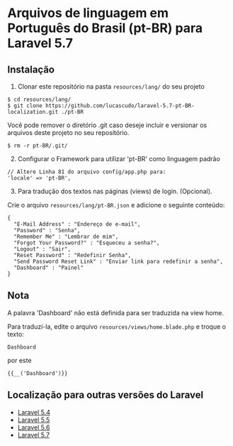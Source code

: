 # Arquivos de linguagem em Português do Brasil (pt-BR) para Laravel 5.7

## Instalação
1. Clonar este repositório na pasta `resources/lang/` do seu projeto
  ```shell
  $ cd resources/lang/
  $ git clone https://github.com/lucascudo/laravel-5.7-pt-BR-localization.git ./pt-BR
  ```
   Você pode remover o diretório .git caso deseje incluir e versionar os arquivos deste projeto no seu repositório.

  ```shell
  $ rm -r pt-BR/.git/
  ```
2. Configurar o Framework para utilizar 'pt-BR' como linguagem padrão
  ```
  // Altere Linha 81 do arquivo config/app.php para:
  'locale' => 'pt-BR',
  ```
3. Para tradução dos textos nas páginas (views) de login. (Opcional).

Crie o arquivo `resources/lang/pt-BR.json` e adicione o seguinte conteúdo:
  ```
  {
    "E-Mail Address" : "Endereço de e-mail",
    "Password" : "Senha",
    "Remember Me" : "Lembrar de mim",
    "Forgot Your Password?" : "Esqueceu a senha?",
    "Logout" : "Sair",
    "Reset Password" : "Redefinir Senha",
    "Send Password Reset Link" : "Enviar link para redefinir a senha",
    "Dashboard" : "Painel"
  }
  ```
## Nota
A palavra 'Dashboard' não está definida para ser traduzida na view home.

Para traduzí-la, edite o arquivo `resources/views/home.blade.php` e troque o texto:
  ```
  Dashboard
  ```
  por este
  ```
  {{__('Dashboard')}}
  ```
## Localização para outras versões do Laravel
  
* [Laravel 5.4](https://github.com/Leomhl/laravel-5.4-pt-br-localization)
* [Laravel 5.5](https://github.com/enniosousa/laravel-5.5-pt-BR-localization)
* [Laravel 5.6](https://github.com/lucascudo/laravel-5.6-pt-BR-localization)
* [Laravel 5.7](https://github.com/lucascudo/laravel-5.7-pt-BR-localization)
